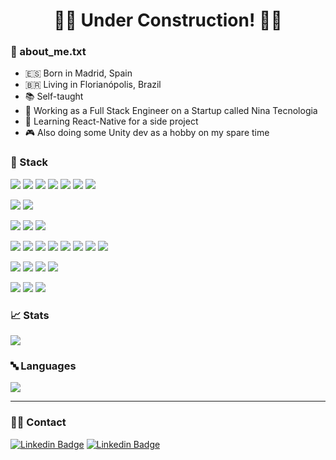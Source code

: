 
<h1 align="center"> 
	👷‍♂️ Under Construction! 👷‍♀️
</h1>

### 📝 about_me.txt

- 🇪🇸 Born in Madrid, Spain
- 🇧🇷 Living in Florianópolis, Brazil
- 📚 Self-taught
- 🔭 Working as a Full Stack Engineer on a Startup called Nina Tecnologia
- 🌱 Learning React-Native for a side project
- 🎮 Also doing some Unity dev as a hobby on my spare time

### 🔋 Stack


[![](https://img.shields.io/badge/-Java-373737?&logo=Java&logoColor=B62829)](#)
[![](https://img.shields.io/badge/-C%23-373737?&logo=C%20sharp&logoColor=68217A)](#)
[![](https://img.shields.io/badge/-JavaScript-373737?&logo=JavaScript&logoColor=ddc508)](#)
[![](https://img.shields.io/badge/-HTML5-373737?&logo=html5)](#)
[![](https://img.shields.io/badge/-CSS-373737?&logo=css3&logoColor=1572B6)](#)
[![](https://img.shields.io/badge/-C-373737?&logo=c)](#)
[![](https://img.shields.io/badge/-C%2B%2B-373737?&logo=c%2B%2B)](#)


[![](https://img.shields.io/badge/-MySql-373737?&logo=MySQL)](#)
[![](https://img.shields.io/badge/-PostgreSql-373737?&logo=postgresql)](#)


[![](https://img.shields.io/badge/-IntellJ-373737?&logo=IntelliJ%20IDEA)](#)
[![](https://img.shields.io/badge/-Rider-373737?&logo=Rider)](#)
[![](https://img.shields.io/badge/-Eclipse-373737?&logo=eclipseide&logoColor=2C2255)](#)


[![](https://img.shields.io/badge/-JQuery-373737?&logo=jquery)](#)
[![](https://img.shields.io/badge/-Bootstrap-373737?&logo=bootstrap)](#)
[![](https://img.shields.io/badge/-Hibernate-373737?&logo=hibernate)](#)
[![](https://img.shields.io/badge/-Swagger-373737?&logo=swagger)](#)
[![](https://img.shields.io/badge/-Selenium-373737?&logo=selenium)](#)
[![](https://img.shields.io/badge/-Node-373737?&logo=node.js)](#)
[![](https://img.shields.io/badge/-React%20Native-373737?&logo=React)](#)
[![](https://img.shields.io/badge/-Spring-373737?&logo=spring)](#)


[![](https://img.shields.io/badge/-Git-373737?&logo=git)](#)
[![](https://img.shields.io/badge/-Github-373737?&logo=github)](#)
[![](https://img.shields.io/badge/-Gitlab-373737?&logo=gitlab)](#)
[![](https://img.shields.io/badge/-SVN-373737?&logo=subversion)](#)


[![](https://img.shields.io/badge/-Unity-373737?&logo=unity)](#)
[![](https://img.shields.io/badge/-3DS%20Max-373737?&logo=autodesk)](#)
[![](https://img.shields.io/badge/-PS-373737?&logo=adobe%20photoshop)](#)

### 📈 Stats 
 
[![](https://github-readme-stats.vercel.app/api?username=cristiancll&theme=vision-friendly-dark&show_icons=true&custom_title=Cristian%20Github%20Stats&include_all_commits=true)](#)

### 🔤 Languages 
[![](https://github-readme-stats.vercel.app/api/top-langs/?username=cristiancll&layout=compact&theme=vision-friendly-dark)](#)


<hr>

### 👨‍💻 Contact
[![Linkedin Badge](https://img.shields.io/badge/-LinkedIn-blue?style=flat-square&logo=Linkedin&logoColor=white&link=https://www.linkedin.com/in/cristiancll/)](https://www.linkedin.com/in/cristiancll/)
[![Linkedin Badge](https://img.shields.io/badge/-Twitter-blue?style=flat-square&logo=Twitter&logoColor=white&link=https://twitter.com/cristiancll)](https://twitter.com/cristiancll)
